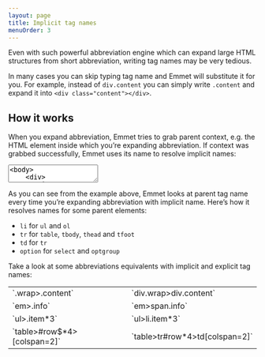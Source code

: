 ```yaml
---
layout: page
title: Implicit tag names
menuOrder: 3
---
```

Even with such powerful abbreviation engine which can expand large HTML structures from short abbreviation, writing tag names may be very tedious.

In many cases you can skip typing tag name and Emmet will substitute it for you. For example, instead of `div.content` you can simply write `.content` and expand it into `<div class="content"></div>`.

## How it works

When you expand abbreviation, Emmet tries to grab parent context, e.g. the HTML element inside which you’re expanding abbreviation. If context was grabbed successfully, Emmet uses its name to resolve implicit names:

<textarea class="movie-def">
&lt;body&gt;
	&lt;div&gt;
		|
	&lt;/div&gt;
	
	&lt;span&gt;&lt;/span&gt;
	
	&lt;ul class="nav"&gt;
		|
	&lt;/ul&gt;
	
&lt;/body&gt;
~~~
type: .item
wait: 1000
tooltip: Expanding abbreviation inside block element, default tag name is *div*
run: emmet.expand_abbreviation
wait: 1000
moveTo: 5:10
type: .item
tooltip: Expanding abbreviation inside inline element, default tag name is *span*
run: emmet.expand_abbreviation
wait: 1000
moveTo: 8:8
type: .item
tooltip: Expanding abbreviation inside list, default tag name is *li*
run: emmet.expand_abbreviation
</textarea>

As you can see from the example above, Emmet looks at parent tag name every time you’re expanding abbreviation with implicit name. Here’s how it resolves names for some parent elements:

* `li` for `ul` and `ol`
* `tr` for `table`, `tbody`, `thead` and `tfoot`
* `td` for `tr`
* `option` for `select` and `optgroup`

Take a look at some abbreviations equivalents with implicit and explicit tag names:

<table>
	<tr>
		<td>`.wrap>.content`</td>
		<td>`div.wrap>div.content`</td>
	</tr>
	<tr>
		<td>`em>.info`</td>
		<td>`em>span.info`</td>
	</tr>
	<tr>
		<td>`ul>.item*3`</td>
		<td>`ul>li.item*3`</td>
	</tr>
	<tr>
		<td>`table>#row$*4>[colspan=2]`</td>
		<td>`table>tr#row*4>td[colspan=2]`</td>
	</tr>
</table>

